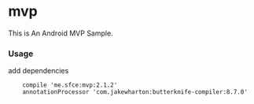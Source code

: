 # mvp
This is An Android MVP Sample. <br/>

### Usage
add dependencies
```
    compile 'me.sfce:mvp:2.1.2'
    annotationProcessor 'com.jakewharton:butterknife-compiler:8.7.0'
```


